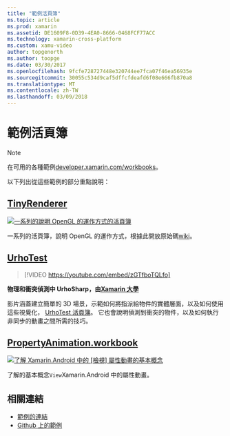 ```yaml
---
title: "範例活頁簿"
ms.topic: article
ms.prod: xamarin
ms.assetid: DE1609F8-0D39-4EA0-8666-0468FCF77ACC
ms.technology: xamarin-cross-platform
ms.custom: xamu-video
author: topgenorth
ms.author: toopge
ms.date: 03/30/2017
ms.openlocfilehash: 9fcfe728727448e320744ee7fca07f46ea56935e
ms.sourcegitcommit: 30055c534d9caf5dffcfdeafd6f08e666fb870a8
ms.translationtype: MT
ms.contentlocale: zh-TW
ms.lasthandoff: 03/09/2018
---
```

# <a name="sample-workbooks"></a>範例活頁簿

> [!NOTE]
> 在可用的各種範例[developer.xamarin.com/workbooks](https://developer.xamarin.com/workbooks/)。

以下列出從這些範例的部分重點說明：

## <a name="tinyrenderertinyrenderermd"></a>[TinyRenderer](tinyrenderer.md)

[![](images/tinyrenderer-sml.png "一系列的說明 OpenGL 的運作方式的活頁簿")](images/tinyrenderer-sml-orig.png#lightbox)

一系列的活頁簿，說明 OpenGL 的運作方式，根據此開放原始碼[wiki](https://github.com/ssloy/tinyrenderer/wiki/)。

[](tinyrenderer.md)

## <a name="urhotesthttpsgithubcomkrumelururhotest"></a>[UrhoTest](https://github.com/Krumelur/UrhoTest)

 > [!VIDEO https://youtube.com/embed/zGTfboTQLfo]

**物理和衝突偵測中 UrhoSharp，由[Xamarin 大學](https://university.xamarin.com)**

影片涵蓋建立簡單的 3D 場景，示範如何將指派給物件的實體層面，以及如何使用這些視覺化， [UrhoTest 活頁簿](https://github.com/Krumelur/UrhoTest)。 它也會說明偵測到衝突的物件，以及如何執行非同步的動畫之間所需的技巧。

## <a name="propertyanimationworkbookhttpsdeveloperxamarincomworkbooksandroiduser-interfacepropertyanimationworkbook"></a>[PropertyAnimation.workbook](https://developer.xamarin.com/workbooks/android/user-interface/PropertyAnimation.workbook)

[![](images/android-property-view-sml.png "了解 Xamarin.Android 中的 [檢視] 屬性動畫的基本概念")](images/android-property-view.png#lightbox)

了解的基本概念`View`Xamarin.Android 中的屬性動畫。


<!--[![](images/skia0-sml.png "Android")](images/skia0.png#lightbox)

SkiaSharp provides a powerful C# API for doing 2D graphics. See how to use Skia to draw in your apps.-->


## <a name="related-links"></a>相關連結

- [範例的連結](https://developer.xamarin.com/workbooks)
- [Github 上的範例](https://github.com/xamarin/workbooks)
